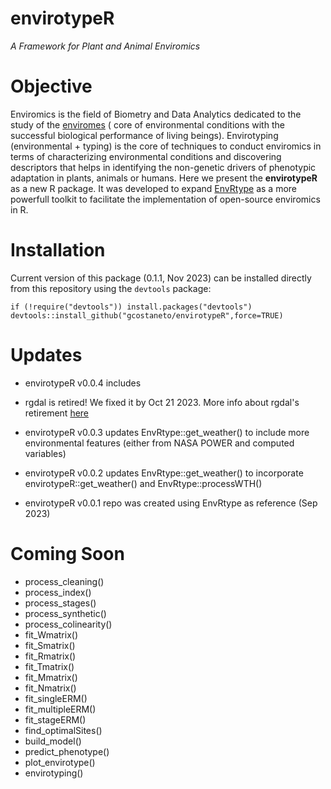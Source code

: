 # envirotypeR
*A Framework for Plant and Animal Enviromics*


# Objective

Enviromics is the field of Biometry and Data Analytics dedicated to the study of the [enviromes](https://en.wikipedia.org/wiki/Envirome) ( core of environmental conditions with the successful biological performance of living beings).
Envirotyping (environmental + typing) is the core of techniques to conduct enviromics in terms of characterizing environmental conditions and discovering descriptors that helps in identifying the non-genetic drivers of phenotypic adaptation in plants, animals or humans. Here we present the **envirotypeR** as a new R package. It was developed to expand [EnvRtype](https://github.com/allogamous/EnvRtype) as a more powerfull toolkit to facilitate the implementation of open-source enviromics in R.

# Installation 

Current version of this package (0.1.1, Nov 2023)  can be installed directly from this repository
using the `devtools` package:

```
if (!require("devtools")) install.packages("devtools")
devtools::install_github("gcostaneto/envirotypeR",force=TRUE)
```

# Updates

* envirotypeR v0.0.4 includes
  
* rgdal is retired! We fixed it by Oct 21 2023. More info about rgdal's retirement [here](https://r-spatial.org/r/2022/04/12/evolution.html)

* envirotypeR v0.0.3 updates EnvRtype::get_weather() to include more environmental features (either from NASA POWER and computed variables)

* envirotypeR v0.0.2 updates EnvRtype::get_weather() to incorporate envirotypeR::get_weather() and EnvRtype::processWTH()

* envirotypeR v0.0.1 repo was created using EnvRtype as reference (Sep 2023)


# Coming Soon

* process_cleaning()
* process_index()
* process_stages() 
* process_synthetic() 
* process_colinearity()
* fit_Wmatrix()
* fit_Smatrix() 
* fit_Rmatrix()
* fit_Tmatrix() 
* fit_Mmatrix() 
* fit_Nmatrix() 
* fit_singleERM()
* fit_multipleERM()
* fit_stageERM()
* find_optimalSites()
* build_model() 
* predict_phenotype()
* plot_envirotype()
* envirotyping()
